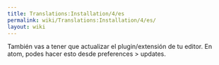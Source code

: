 ```yaml
---
title: Translations:Installation/4/es
permalink: wiki/Translations:Installation/4/es/
layout: wiki
---
```


También vas a tener que actualizar el plugin/extensión de tu editor. En
atom, podes hacer esto desde preferences \> updates.
